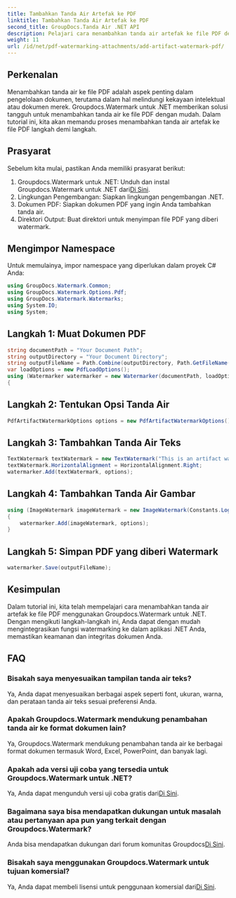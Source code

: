 ```yaml
---
title: Tambahkan Tanda Air Artefak ke PDF
linktitle: Tambahkan Tanda Air Artefak ke PDF
second_title: GroupDocs.Tanda Air .NET API
description: Pelajari cara menambahkan tanda air artefak ke file PDF dengan mudah menggunakan Groupdocs.Watermark untuk .NET. Lindungi dokumen Anda dengan mudah.
weight: 11
url: /id/net/pdf-watermarking-attachments/add-artifact-watermark-pdf/
---
```

## Perkenalan
Menambahkan tanda air ke file PDF adalah aspek penting dalam pengelolaan dokumen, terutama dalam hal melindungi kekayaan intelektual atau dokumen merek. Groupdocs.Watermark untuk .NET memberikan solusi tangguh untuk menambahkan tanda air ke file PDF dengan mudah. Dalam tutorial ini, kita akan memandu proses menambahkan tanda air artefak ke file PDF langkah demi langkah.
## Prasyarat
Sebelum kita mulai, pastikan Anda memiliki prasyarat berikut:
1.  Groupdocs.Watermark untuk .NET: Unduh dan instal Groupdocs.Watermark untuk .NET dari[Di Sini](https://releases.groupdocs.com/Watermark/net/).
2. Lingkungan Pengembangan: Siapkan lingkungan pengembangan .NET.
3. Dokumen PDF: Siapkan dokumen PDF yang ingin Anda tambahkan tanda air.
4. Direktori Output: Buat direktori untuk menyimpan file PDF yang diberi watermark.

## Mengimpor Namespace
Untuk memulainya, impor namespace yang diperlukan dalam proyek C# Anda:
```csharp
using GroupDocs.Watermark.Common;
using GroupDocs.Watermark.Options.Pdf;
using GroupDocs.Watermark.Watermarks;
using System.IO;
using System;
```
## Langkah 1: Muat Dokumen PDF
```csharp
string documentPath = "Your Document Path";
string outputDirectory = "Your Document Directory";
string outputFileName = Path.Combine(outputDirectory, Path.GetFileName(documentPath));
var loadOptions = new PdfLoadOptions();
using (Watermarker watermarker = new Watermarker(documentPath, loadOptions))
{
```
## Langkah 2: Tentukan Opsi Tanda Air
```csharp
PdfArtifactWatermarkOptions options = new PdfArtifactWatermarkOptions();
```
## Langkah 3: Tambahkan Tanda Air Teks
```csharp
TextWatermark textWatermark = new TextWatermark("This is an artifact watermark", new Font("Arial", 8));
textWatermark.HorizontalAlignment = HorizontalAlignment.Right;
watermarker.Add(textWatermark, options);
```
## Langkah 4: Tambahkan Tanda Air Gambar
```csharp
using (ImageWatermark imageWatermark = new ImageWatermark(Constants.LogoBmp))
{
    watermarker.Add(imageWatermark, options);
}
```
## Langkah 5: Simpan PDF yang diberi Watermark
```csharp
watermarker.Save(outputFileName);
```

## Kesimpulan
Dalam tutorial ini, kita telah mempelajari cara menambahkan tanda air artefak ke file PDF menggunakan Groupdocs.Watermark untuk .NET. Dengan mengikuti langkah-langkah ini, Anda dapat dengan mudah mengintegrasikan fungsi watermarking ke dalam aplikasi .NET Anda, memastikan keamanan dan integritas dokumen Anda.
## FAQ
### Bisakah saya menyesuaikan tampilan tanda air teks?
Ya, Anda dapat menyesuaikan berbagai aspek seperti font, ukuran, warna, dan perataan tanda air teks sesuai preferensi Anda.
### Apakah Groupdocs.Watermark mendukung penambahan tanda air ke format dokumen lain?
Ya, Groupdocs.Watermark mendukung penambahan tanda air ke berbagai format dokumen termasuk Word, Excel, PowerPoint, dan banyak lagi.
### Apakah ada versi uji coba yang tersedia untuk Groupdocs.Watermark untuk .NET?
 Ya, Anda dapat mengunduh versi uji coba gratis dari[Di Sini](https://releases.groupdocs.com/).
### Bagaimana saya bisa mendapatkan dukungan untuk masalah atau pertanyaan apa pun yang terkait dengan Groupdocs.Watermark?
 Anda bisa mendapatkan dukungan dari forum komunitas Groupdocs[Di Sini](https://forum.groupdocs.com/c/watermark/19).
### Bisakah saya menggunakan Groupdocs.Watermark untuk tujuan komersial?
Ya, Anda dapat membeli lisensi untuk penggunaan komersial dari[Di Sini](https://purchase.groupdocs.com/buy).